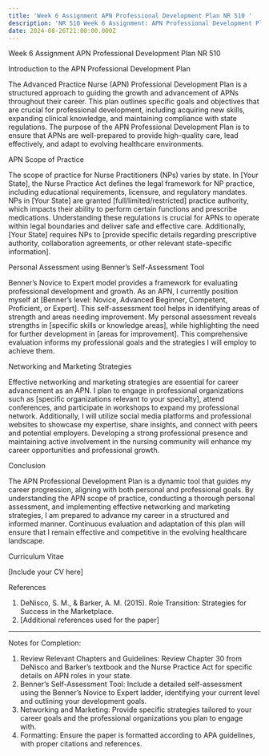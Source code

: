```yaml
---
title: 'Week 6 Assignment APN Professional Development Plan NR 510 '
description: 'NR 510 Week 6 Assignment: APN Professional Development Plan'
date: 2024-08-26T21:00:00.000Z
---
```


Week 6 Assignment APN Professional Development Plan NR 510 

Introduction to the APN Professional Development Plan

The Advanced Practice Nurse (APN) Professional Development Plan is a structured approach to guiding the growth and advancement of APNs throughout their career. This plan outlines specific goals and objectives that are crucial for professional development, including acquiring new skills, expanding clinical knowledge, and maintaining compliance with state regulations. The purpose of the APN Professional Development Plan is to ensure that APNs are well-prepared to provide high-quality care, lead effectively, and adapt to evolving healthcare environments.

APN Scope of Practice

The scope of practice for Nurse Practitioners (NPs) varies by state. In \[Your State], the Nurse Practice Act defines the legal framework for NP practice, including educational requirements, licensure, and regulatory mandates. NPs in \[Your State] are granted \[full/limited/restricted] practice authority, which impacts their ability to perform certain functions and prescribe medications. Understanding these regulations is crucial for APNs to operate within legal boundaries and deliver safe and effective care. Additionally, \[Your State] requires NPs to \[provide specific details regarding prescriptive authority, collaboration agreements, or other relevant state-specific information].

Personal Assessment using Benner’s Self-Assessment Tool

Benner’s Novice to Expert model provides a framework for evaluating professional development and growth. As an APN, I currently position myself at \[Benner’s level: Novice, Advanced Beginner, Competent, Proficient, or Expert]. This self-assessment tool helps in identifying areas of strength and areas needing improvement. My personal assessment reveals strengths in \[specific skills or knowledge areas], while highlighting the need for further development in \[areas for improvement]. This comprehensive evaluation informs my professional goals and the strategies I will employ to achieve them.

Networking and Marketing Strategies

Effective networking and marketing strategies are essential for career advancement as an APN. I plan to engage in professional organizations such as \[specific organizations relevant to your specialty], attend conferences, and participate in workshops to expand my professional network. Additionally, I will utilize social media platforms and professional websites to showcase my expertise, share insights, and connect with peers and potential employers. Developing a strong professional presence and maintaining active involvement in the nursing community will enhance my career opportunities and professional growth.

Conclusion

The APN Professional Development Plan is a dynamic tool that guides my career progression, aligning with both personal and professional goals. By understanding the APN scope of practice, conducting a thorough personal assessment, and implementing effective networking and marketing strategies, I am prepared to advance my career in a structured and informed manner. Continuous evaluation and adaptation of this plan will ensure that I remain effective and competitive in the evolving healthcare landscape.

Curriculum Vitae

\[Include your CV here]

References

1. DeNisco, S. M., & Barker, A. M. (2015). Role Transition: Strategies for Success in the Marketplace.
2. \[Additional references used for the paper]

***

Notes for Completion:

1. Review Relevant Chapters and Guidelines: Review Chapter 30 from DeNisco and Barker’s textbook and the Nurse Practice Act for specific details on APN roles in your state.
2. Benner’s Self-Assessment Tool: Include a detailed self-assessment using the Benner’s Novice to Expert ladder, identifying your current level and outlining your development goals.
3. Networking and Marketing: Provide specific strategies tailored to your career goals and the professional organizations you plan to engage with.
4. Formatting: Ensure the paper is formatted according to APA guidelines, with proper citations and references.
